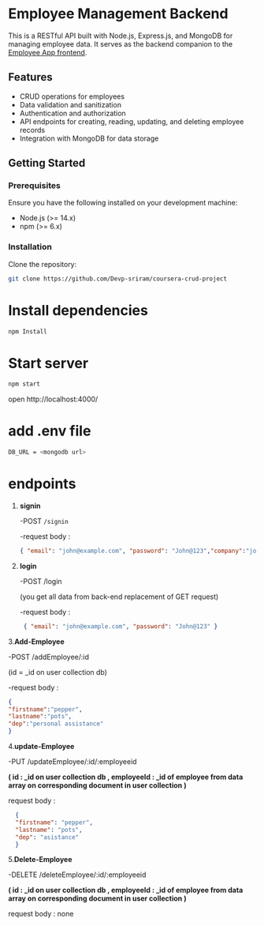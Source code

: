 
# Employee Management Backend

This is a RESTful API built with Node.js, Express.js, and MongoDB for managing employee data. It serves as the backend companion to the [Employee App frontend](https://github.com/Devp-sriram/frontend-for-coursera-crud-app).

## Features

- CRUD operations for employees
- Data validation and sanitization
- Authentication and authorization
- API endpoints for creating, reading, updating, and deleting employee records
- Integration with MongoDB for data storage

## Getting Started

### Prerequisites

Ensure you have the following installed on your development machine:

- Node.js (>= 14.x)
- npm (>= 6.x)

### Installation

Clone the repository:

```bash
git clone https://github.com/Devp-sriram/coursera-crud-project
```

# Install dependencies 

```bash
npm Install
```

# Start server

```bash
npm start
```

open http://localhost:4000/


# add .env file

```bash
DB_URL = <mongodb url>
```

# endpoints


1. **signin**
   
   -POST `/signin`
   
   -request body :


   ```json
   { "email": "john@example.com", "password": "John@123","company":"john & Doe co"}
    ```


2. **login**
   
   -POST /login
   
   (you get all data from back-end replacement of GET request)
   

   -request body :
   ```json
    { "email": "john@example.com", "password": "John@123" }
   ```


3.**Add-Employee**

  -POST /addEmployee/:id
  
  (id = _id on user collection db)

  
  -request body :
  ```json
  {
  "firstname":"pepper",
  "lastname":"pots",
  "dep":"personal assistance"
  }
  ```


4.**update-Employee**

  -PUT /updateEmployee/:id/:employeeid
  
  **(
   id :  _id on user collection db , 
   employeeId : _id of employee from data array on corresponding document in user collection 
  )**
  
  request body :
  ```json 
    {
    "firstname": "pepper",
    "lastname": "pots",
    "dep": "asistance"
    }
  ```

5.**Delete-Employee**

  -DELETE /deleteEmployee/:id/:employeeid
  
  **(
   id :  _id on user collection db , 
   employeeId : _id of employee from data array on corresponding document in user collection 
  )**

  request body : none
